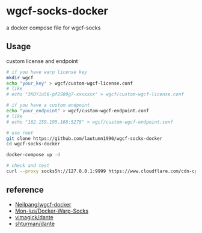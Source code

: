 # wgcf-socks-docker

a docker compose file for wgcf-socks

## Usage

custom license and endpoint

```bash
# if you have warp license key
mkdir wgcf
echo "your_key" > wgcf/custom-wgcf-license.conf
# like 
# echo "3KOY1u56-pf2S09g7-xxxxxxx" > wgcf/custom-wgcf-license.conf

# if you have a custom endpoint
echo "your_endpoint" > wgcf/custom-wgcf-endpoint.conf
# like
# echo "162.159.195.168:5279" > wgcf/custom-wgcf-endpoint.conf

```

```bash
# use root
git clone https://github.com/lautumn1990/wgcf-socks-docker
cd wgcf-socks-docker

docker-compose up -d

# check and test
curl --proxy socks5h://127.0.0.1:9999 https://www.cloudflare.com/cdn-cgi/trace


```


## reference

- [Neilpang/wgcf-docker](https://github.com/Neilpang/wgcf-docker)
- [Mon-ius/Docker-Warp-Socks](https://github.com/Mon-ius/Docker-Warp-Socks)
- [vimagick/dante](https://hub.docker.com/r/vimagick/dante/)
- [shturman/dante](https://hub.docker.com/r/shturman/dante)
